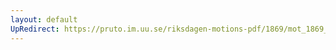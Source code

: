 ```yaml
---
layout: default
UpRedirect: https://pruto.im.uu.se/riksdagen-motions-pdf/1869/mot_1869__ak__32/mot_1869__ak__32-002.pdf
---
```

